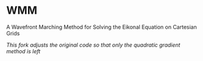 # WMM
A Wavefront Marching Method for Solving the Eikonal Equation on Cartesian Grids

*This fork adjusts the original code so that only the quadratic gradient method is left*
